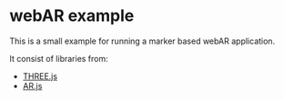 # webAR example

This is a small example for running a marker based webAR application.

It consist of libraries from:
- [THREE.js](https://threejs.org/)
- [AR.js](https://github.com/AR-js-org)
